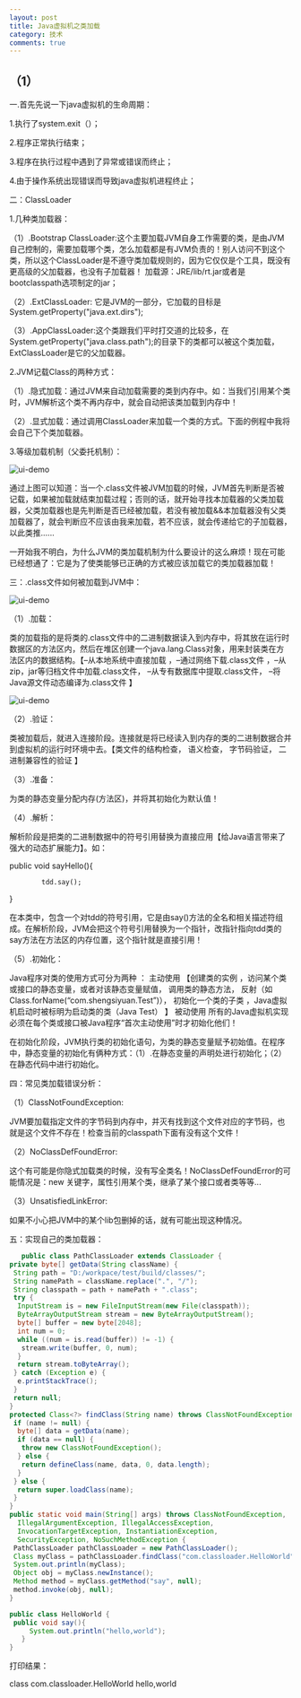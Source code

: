 ```yaml
---
layout: post
title: Java虚拟机之类加载
category: 技术
comments: true
---
```


## （1）

一.首先先说一下java虚拟机的生命周期：

1.执行了system.exit（）；

2.程序正常执行结束；

3.程序在执行过程中遇到了异常或错误而终止；

4.由于操作系统出现错误而导致java虚拟机进程终止；

二：ClassLoader

1.几种类加载器：

（1）.Bootstrap ClassLoader:这个主要加载JVM自身工作需要的类，是由JVM自己控制的，需要加载哪个类，怎么加载都是有JVM负责的！别人访问不到这个类，所以这个ClassLoader是不遵守类加载规则的，因为它仅仅是个工具，既没有更高级的父加载器，也没有子加载器！ 加载源：JRE/lib/rt.jar或者是bootclasspath选项制定的jar；

 （2）.ExtClassLoader:  它是JVM的一部分，它加载的目标是System.getProperty("java.ext.dirs");

 （3）.AppClassLoader:这个类跟我们平时打交道的比较多，在System.getProperty("java.class.path");的目录下的类都可以被这个类加载，ExtClassLoader是它的父加载器。

2.JVM记载Class的两种方式：

（1）.隐式加载：通过JVM来自动加载需要的类到内存中。如：当我们引用某个类时，JVM解析这个类不再内存中，就会自动把该类加载到内存中！

（2）.显式加载：通过调用ClassLoader来加载一个类的方式。下面的例程中我将会自己下个类加载器。

3.等级加载机制（父委托机制）：

![ui-demo](http://static.oschina.net/uploads/space/2014/1031/154726_x6tA_1863482.jpg)

通过上图可以知道：当一个.class文件被JVM加载的时候，JVM首先判断是否被记载，如果被加载就结束加载过程；否则的话，就开始寻找本加载器的父类加载器，父类加载器也是先判断是否已经被加载，若没有被加载&&本加载器没有父类加载器了，就会判断应不应该由我来加载，若不应该，就会传递给它的子加载器，以此类推...... 

一开始我不明白，为什么JVM的类加载机制为什么要设计的这么麻烦！现在可能已经想通了：它是为了使类能够已正确的方式被应该加载它的类加载器加载！

三：.class文件如何被加载到JVM中：

![ui-demo](http://static.oschina.net/uploads/space/2014/1031/155327_0tHj_1863482.jpg)

（1）.加载：

类的加载指的是将类的.class文件中的二进制数据读入到内存中，将其放在运行时数据区的方法区内，然后在堆区创建一个java.lang.Class对象，用来封装类在方法区内的数据结构。【–从本地系统中直接加载 ，–通过网络下载.class文件 ，–从zip，jar等归档文件中加载.class文件， –从专有数据库中提取.class文件， –将Java源文件动态编译为.class文件 】

![ui-demo](http://static.oschina.net/uploads/space/2014/1031/155856_QdrY_1863482.jpg)

（2）.验证：

类被加载后，就进入连接阶段。连接就是将已经读入到内存的类的二进制数据合并到虚拟机的运行时环境中去。【类文件的结构检查， 语义检查， 字节码验证， 二进制兼容性的验证 】

（3）.准备：

为类的静态变量分配内存(方法区)，并将其初始化为默认值！

（4）.解析：

解析阶段是把类的二进制数据中的符号引用替换为直接应用【给Java语言带来了强大的动态扩展能力】。如：

   public void sayHello(){ 

            tdd.say();

}

在本类中，包含一个对tdd的符号引用，它是由say()方法的全名和相关描述符组成。在解析阶段，JVM会把这个符号引用替换为一个指针，改指针指向tdd类的say方法在方法区的内存位置，这个指针就是直接引用！

（5）.初始化：

Java程序对类的使用方式可分为两种 ：
主动使用 【创建类的实例 ，访问某个类或接口的静态变量，或者对该静态变量赋值， 调用类的静态方法， 反射（如Class.forName(“com.shengsiyuan.Test”)）， 初始化一个类的子类 ，Java虚拟机启动时被标明为启动类的类（Java Test） 】
被动使用 
所有的Java虚拟机实现必须在每个类或接口被Java程序“首次主动使用”时才初始化他们！

在初始化阶段，JVM执行类的初始化语句，为类的静态变量赋予初始值。在程序中，静态变量的初始化有俩种方式：（1）.在静态变量的声明处进行初始化；（2）在静态代码中进行初始化。

四：常见类加载错误分析：

（1）ClassNotFoundException:

 JVM要加载指定文件的字节码到内存中，并灭有找到这个文件对应的字节码，也就是这个文件不存在！检查当前的classpath下面有没有这个文件！

（2）NoClassDefFoundError:

这个有可能是你隐式加载类的时候，没有写全类名！NoClassDefFoundError的可能情况是：new 关键字，属性引用某个类，继承了某个接口或者类等等...

（3）UnsatisfiedLinkError:

如果不小心把JVM中的某个lib包删掉的话，就有可能出现这种情况。

 五：实现自己的类加载器：
 
 ```java
	public class PathClassLoader extends ClassLoader {
private byte[] getData(String className) {
  String path = "D:/workpace/test/build/classes/";
  String namePath = className.replace(".", "/");
  String classpath = path + namePath + ".class";
  try {
   InputStream is = new FileInputStream(new File(classpath));
   ByteArrayOutputStream stream = new ByteArrayOutputStream();
   byte[] buffer = new byte[2048];
   int num = 0;
   while ((num = is.read(buffer)) != -1) {
    stream.write(buffer, 0, num);
   }
   return stream.toByteArray();
  } catch (Exception e) {
   e.printStackTrace();
  }
  return null;
 }
 protected Class<?> findClass(String name) throws ClassNotFoundException {
  if (name != null) {
   byte[] data = getData(name);
   if (data == null) {
    throw new ClassNotFoundException();
   } else {
    return defineClass(name, data, 0, data.length);
   }
  } else {
   return super.loadClass(name);
  }
 }
 public static void main(String[] args) throws ClassNotFoundException,
   IllegalArgumentException, IllegalAccessException,
   InvocationTargetException, InstantiationException,
   SecurityException, NoSuchMethodException {
  PathClassLoader pathClassLoader = new PathClassLoader();
  Class myClass = pathClassLoader.findClass("com.classloader.HelloWorld");
  System.out.println(myClass);
  Object obj = myClass.newInstance();
  Method method = myClass.getMethod("say", null);
  method.invoke(obj, null);  
 }

public class HelloWorld {
  public void say(){  
      System.out.println("hello,world");  
    }  
}
```
打印结果：

class com.classloader.HelloWorld
hello,world




